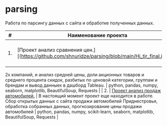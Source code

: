 # parsing
Работа по парсингу данных с сайта и обработке полученных данных.

| #    | Наименование проекта                | Описание                                                     | Стек                                                         |
| ---- | ------------------------------------------------------------ | ------------------------------------------------------------ | ------------------------------------------------------------ |
| 1.   | [Проект анализ сравнения цен.][(https://github.com/shnuridze/parsing/blob/main/Hi_tir_final.ipynb)] | Сбор открытых данных с сайтов
 2х компаний, и анализ средней цены, доли акционных товаров и среднего процента скидок, разбитых по ценовой категории, группам и брендам и вывод данныех в дашборд Tableau.
 | python, pandas, numpy, seaborn, matplotlib, BeautifulSoup, Requests |
| 2.   | [Проект анализ продаж автомобилей.](https://github.com/shnuridze/parsing/blob/main/klakson.ipynb) | В настоящий момент проект еще находится в работе. Сбор открытых данных с сайта продажи автомобилей Приднестровья, обработка собранных данных, прогнозирование цены продажи автомобилей  | python, pandas, numpy, scikit-learn, seaborn, matplotlib, BeautifulSoup, Requests |




